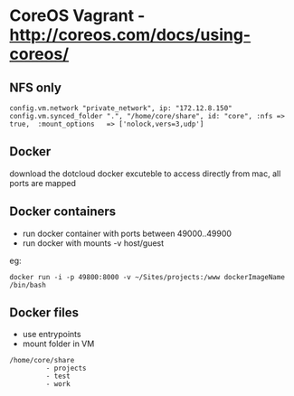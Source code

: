 # CoreOS Vagrant - http://coreos.com/docs/using-coreos/

## NFS only

```
config.vm.network "private_network", ip: "172.12.8.150"
config.vm.synced_folder ".", "/home/core/share", id: "core", :nfs => true,  :mount_options   => ['nolock,vers=3,udp']
```

## Docker

download the dotcloud docker excuteble to access directly from mac, all ports are mapped

## Docker containers

- run docker container with ports between 49000..49900
- run docker with mounts -v host/guest

eg:

```
docker run -i -p 49800:8000 -v ~/Sites/projects:/www dockerImageName /bin/bash
```

## Docker files

- use entrypoints
- mount folder in VM

```
/home/core/share
         - projects
         - test
         - work
```

